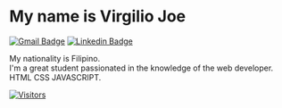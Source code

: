 <h1>My name is Virgilio Joe</h1>

[![Gmail Badge](https://img.shields.io/badge/-Gmail-c14438?style=flat-square&logo=Gmail&logoColor=white&link=mailto:virgiliojoe97@gmail.com)](mailto:virgiliojoe97@gmail.com)
[![Linkedin Badge](https://img.shields.io/badge/-Instagram-purple?style=flat-square&logo=Instagram&logoColor=white&link=https://www.linkedin.com/in/joe.7677/)](https://www.instagram.com/joe.7677/)

My nationality is Filipino.
<br>
I'm a great student passionated in the knowledge of the web developer.
<br>
HTML CSS JAVASCRIPT.

[![Visitors](https://visitor-badge.glitch.me/badge?page_id=github/virgiliojoe97)](https://github.com/virgiliojor97)
